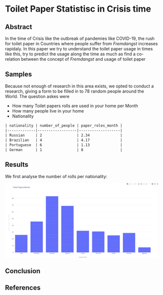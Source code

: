 
# Toilet Paper Statistisc in Crisis time

## Abstract

In the time of Crisis like the outbreak of pandemies like COVID-19, the rush for toilet paper in Countries where people suffer from _Fremdangst_ increases rapidaly. In this paper we try to understand the toilet paper usage in times like this, try to predict the usage along the time as much as find a co-relation between the concept of _Fremdangst_ and usage of toilet paper

## Samples

Because not enough of research in this area exists, we opted to conduct a research, giving a form to be filled in to 78 random people around the World. The question askes were

- How many Toilet papers rolls are used in your home per Month
- How many people live in your home
- Nationality

```
| nationality | number_of_people | paper_roles_month |
|-------------|------------------|-------------------|
| Russian     | 2                | 2.34              |
| Brazilian   | 4                | 4.17              |
| Portuguese  | 6                | 1.13              |
| German      | 1                | 8                 |
```

## Results

We first analyse the number of rolls per nationality:

![alt text](images/barchart.png)


## Conclusion

## References